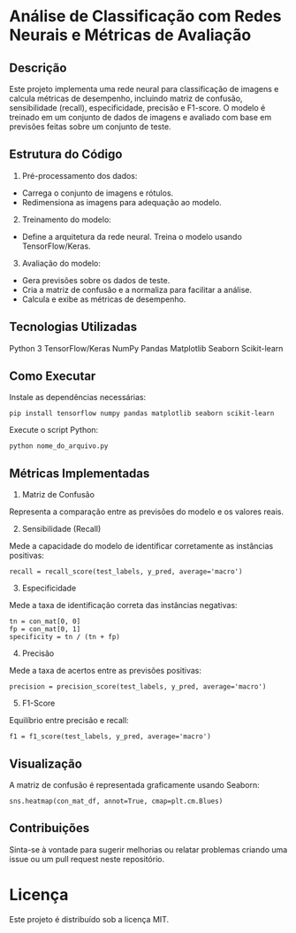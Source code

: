 # Análise de Classificação com Redes Neurais e Métricas de Avaliação

## Descrição

Este projeto implementa uma rede neural para classificação de imagens e calcula métricas de desempenho, incluindo matriz de confusão, sensibilidade (recall), especificidade, precisão e F1-score. O modelo é treinado em um conjunto de dados de imagens e avaliado com base em previsões feitas sobre um conjunto de teste.

## Estrutura do Código

1.  Pré-processamento dos dados:

* Carrega o conjunto de imagens e rótulos.
* Redimensiona as imagens para adequação ao modelo.

2.  Treinamento do modelo:

*  Define a arquitetura da rede neural.
  Treina o modelo usando TensorFlow/Keras.

3.  Avaliação do modelo:

*  Gera previsões sobre os dados de teste.
*  Cria a matriz de confusão e a normaliza para facilitar a análise.
*  Calcula e exibe as métricas de desempenho.


## Tecnologias Utilizadas

Python 3
TensorFlow/Keras
NumPy
Pandas
Matplotlib
Seaborn
Scikit-learn

## Como Executar

Instale as dependências necessárias:

```
pip install tensorflow numpy pandas matplotlib seaborn scikit-learn
```

Execute o script Python:

```
python nome_do_arquivo.py
```

## Métricas Implementadas

1. Matriz de Confusão

Representa a comparação entre as previsões do modelo e os valores reais.

2. Sensibilidade (Recall)

Mede a capacidade do modelo de identificar corretamente as instâncias positivas:

```
recall = recall_score(test_labels, y_pred, average='macro')
```

3. Especificidade

Mede a taxa de identificação correta das instâncias negativas:

```
tn = con_mat[0, 0]
fp = con_mat[0, 1]
specificity = tn / (tn + fp)
```

4. Precisão

Mede a taxa de acertos entre as previsões positivas:

```
precision = precision_score(test_labels, y_pred, average='macro')
```

5. F1-Score

Equilíbrio entre precisão e recall:

```
f1 = f1_score(test_labels, y_pred, average='macro')
```

## Visualização

A matriz de confusão é representada graficamente usando Seaborn:

```
sns.heatmap(con_mat_df, annot=True, cmap=plt.cm.Blues)
```

## Contribuições

Sinta-se à vontade para sugerir melhorias ou relatar problemas criando uma issue ou um pull request neste repositório.


# Licença

Este projeto é distribuído sob a licença MIT.

